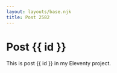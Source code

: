 ```yaml
---
layout: layouts/base.njk
title: Post 2582
---
```


# Post {{ id }}

This is post {{ id }} in my Eleventy project.
